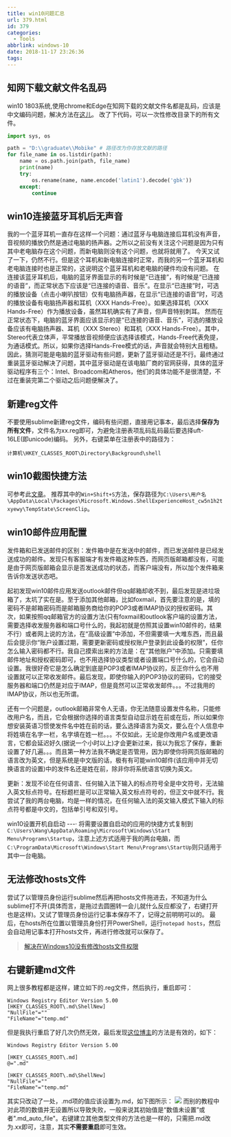 ```yaml
---
title: win10问题汇总
url: 379.html
id: 379
categories:
  - Tools
abbrlink: windows-10
date: 2018-11-17 23:26:36
tags:
---
```


## 知网下载文献文件名乱码
win10 1803系统,使用chrome和Edge在知网下载的文献文件名都是乱码，应该是中文编码问题，解决方法在[这儿](https://sspai.com/post/44360)。 
改了下代码，可以一次性修改目录下的所有文件。
```python
import sys, os

path = "D:\\graduate\\Mobike" # 路径改为你存放文献的路径
for file_name in os.listdir(path):
    name = os.path.join(path, file_name)
    print(name)
    try:
        os.rename(name, name.encode('latin1').decode('gbk'))
    except:
        continue
```

## win10连接蓝牙耳机后无声音
我的一个蓝牙耳机一直存在这样一个问题：通过蓝牙与电脑连接后耳机没有声音，音视频的播放仍然是通过电脑的扬声器。之所以之前没有关注这个问题是因为只有其中老电脑存在这个问题，而新电脑则没有这个问题，也就将就用了。
今天又试了一下，仍然不行。但是这个耳机和新电脑连接时正常，而我的另一个蓝牙耳机和老电脑连接时也是正常的，这说明这个蓝牙耳机和老电脑的硬件均没有问题。
在连接该蓝牙耳机后，电脑的蓝牙界面显示的有时候是“已连接”，有时候是“已连接的语音”，而正常状态下应该是“已连接的语音、音乐”。在显示“已连接”时，可选的播放设备（点击小喇叭按钮）仅有电脑扬声器，在显示“已连接的语音”时，可选的播放设备有电脑扬声器和耳机（XXX Hands-Free）。如果选择耳机（XXX Hands-Free）作为播放设备，虽然耳机确实有了声音，但声音特别刺耳。 
然而在正常状态下，电脑的蓝牙界面应该显示的是“已连接的语音、音乐”，可选的播放设备应该有电脑扬声器、耳机（XXX Stereo）和耳机（XXX Hands-Free）。其中，Stereo代表立体声，平常播放音视频便应该选择该模式，Hands-Free代表免提，为通话模式。所以，如果你选择Hands-Free模式的话，声音就会特别大且粗糙。
因此，猜测可能是电脑的蓝牙驱动有些问题，更新了蓝牙驱动还是不行。最终通过重装蓝牙驱动解决了问题，其中蓝牙驱动是在该电脑厂商的官网获得，具体的蓝牙驱动程序有三个：Intel、Broadcom和Atheros，他们的具体功能不是很清楚，不过在重装完第二个驱动之后问题便解决了。

## 新建reg文件
不要使用sublime新建reg文件，编码有些问题，直接用记事本，最后选择**保存为所有文件**，文件名为xx.reg即可，为避免注册表项乱码乱码最后要选择uft-16LE(即unicode)编码。
另外，右键菜单在注册表中的路径为：
```
计算机\HKEY_CLASSES_ROOT\Directory\Background\shell
```

## win10截图快捷方法
可参考此[文章](https://zhuanlan.zhihu.com/p/33831541)。
推荐其中的`Win+Shift+S`方法，保存路径为`C:\Users\用户名\AppData\Local\Packages\Microsoft.Windows.ShellExperienceHost_cw5n1h2txyewy\TempState\ScreenClip`。

## win10邮件应用配置
发件箱和已发送邮件的区别：发件箱中是在发送中的邮件，而已发送邮件是已经发送成功的邮件。发现只有客服端才有发件箱这种东西，而网页版邮箱都没有，可能是由于网页版邮箱会显示是否发送成功的状态，而客户端没有，所以加个发件箱来告诉你发送状态吧。

起初发现win10邮件应用发送outlook邮件但qq邮箱却收不到，最后发现是进垃圾箱了，太坑了实在是。至于添加其他邮箱，比如foxmail，首先要注意的是，填的密码不是邮箱密码而是邮箱服务商给你的POP3或者IMAP协议的授权密码。其次，如果按照qq邮箱官方的设置方法(只有foxmail和outlook客户端的设置方法，需要选择收发服务器和端口号什么的，我起初就是仿照其设置win10邮件的，结果不行）或者网上说的方法，在“高级设置”中添加，不但需要填一大堆东西，而且最后会提示你“账户设置过期，需要更新密码或授权账户登录到此设备的权限”，任你怎么输入密码都不行。我自己摸索出来的方法是：在“其他账户”中添加。只需要填邮件地址和授权密码即可，也不用选择协议类型或者设置端口号什么的，它会自动设置。我很好奇它是怎么确定到底是POP3或者IMAP协议的，反正你什么也不用设置就可以正常收发邮件。最后发现，即使你输入的POP3协议的密码，它的接受服务器和端口仍然是对应于IMAP，但是竟然可以正常收发邮件。。。不过我用的IMAP协议，所以也无所谓。

还有一个问题是，outlook邮箱非常令人无语，你无法随意设置发件名称，只能修改用户名，而且，它会根据你选择的语言类型自动显示姓在前或在后，所以如果你想安装英语习惯使发件名中姓在前的话，要么选择语言为英文，要么在个人信息中将姓填在名字一栏，名字填在姓一栏。。。不仅如此，无论是你改用户名或更改语言，它都会延迟好久(据说一个小时以上)才会更新过来，我以为我忘了保存，重新设置了好几遍。。。而且第一种方法我不确定是否管用，因为即使你将网页版邮箱的语言改为英文，但是系统是中文版的话，极有有可能win10邮件(该应用中并无切换语言的设置)中的发件名还是姓在前，除非你将系统语言切换为英文。

更新：发现不论在任何语言、任何输入法下输入的标点符号全是中文符号，无法输入英文标点符号。在标题栏是可以正常输入英文标点符号的，但正文中就不行。我尝试了我的两台电脑，均是一样的情况，在任何输入法的英文输入模式下输入的标点符号都是中文的，包括单引号和双引号。

win10设置开机自启动
---·
将需要设置自启动的应用的快捷方式复制到`C:\Users\Wang\AppData\Roaming\Microsoft\Windows\Start Menu\Programs\Startup`，注意上述方式适用于我的两台电脑，而`C:\ProgramData\Microsoft\Windows\Start Menu\Programs\StartUp`则只适用于其中一台电脑。

## 无法修改hosts文件
尝试了以管理员身份运行sublime然后再把hosts文件拖进去，不知道为什么sublime打不开(具体而言，是拖过去圆圈转一会儿就什么反应都没了，右键打开也是这样)。又试了管理员身份运行记事本保存不了，记得之前明明可以的。
最后，在hosts所在位置以管理员身份打开PowerShell，运行`notepad hosts`，然后会自动用记事本打开hosts文件，再进行修改就可以保存了。

>[解决在Windows10没有修改hosts文件权限](https://blog.csdn.net/QQ724949275/article/details/80343445)

## 右键新建md文件
网上很多教程都是这样，建立如下的.reg文件，然后执行，重启即可：
```git
Windows Registry Editor Version 5.00
[HKEY_CLASSES_ROOT\.md\ShellNew]
"NullFile"=""
"FileName"="temp.md"
```
但是我执行重启了好几次仍然无效，最后发现[这位博主](https://www.brothereye.cn/windows/479/)的方法是有效的，如下：
```git
Windows Registry Editor Version 5.00

[HKEY_CLASSES_ROOT\.md]
@=".md"

[HKEY_CLASSES_ROOT\.md\ShellNew]
"NullFile"=""
"FileName"="temp.md"
```
其实只改动了一处，.md项的值应该设置为.md，如下图所示：
![](http://storage.jingwang.site/img/20191215151236.png)
而别的教程中对此项的数值并无设置所以导致失败，一般来说其初始值是“数值未设置”或者".md_auto_file"。右键建立其他类型文件的方法也是一样的，只需把.md改为.xx即可，注意，其实**不需要重启**即可生效。




